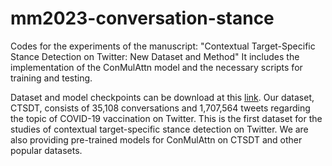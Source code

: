 # mm2023-conversation-stance
Codes for the experiments of the manuscript: "Contextual Target-Specific Stance Detection on Twitter: New Dataset and Method"  It includes the implementation of the ConMulAttn model and the necessary scripts for training and testing. 


Dataset and model checkpoints can be download at this [link](https://drive.google.com/drive/folders/1oc7CVpJPo1M6x1JHVZaHaYaeMNk6tbwQ?usp=share_link). Our dataset, CTSDT, consists of 35,108 conversations and 1,707,564 tweets regarding the topic of COVID-19 vaccination on Twitter. This is the first dataset for the studies of contextual target-specific stance detection on Twitter. We are also providing pre-trained models for ConMulAttn on CTSDT and other popular datasets.
